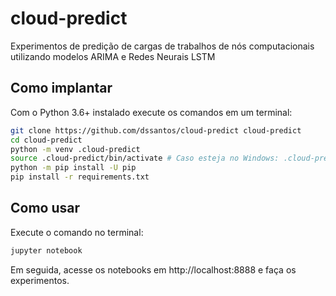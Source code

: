 # cloud-predict
Experimentos de predição de cargas de trabalhos de nós computacionais utilizando modelos ARIMA e Redes Neurais LSTM

## Como implantar
Com o Python 3.6+ instalado execute os comandos em um terminal:
```bash
git clone https://github.com/dssantos/cloud-predict cloud-predict
cd cloud-predict
python -m venv .cloud-predict
source .cloud-predict/bin/activate # Caso esteja no Windows: .cloud-predict\Scripts\activate.bat
python -m pip install -U pip
pip install -r requirements.txt
```

## Como usar
Execute o comando no terminal:
```bash
jupyter notebook
```
Em seguida, acesse os notebooks em http://localhost:8888 e faça os experimentos.
